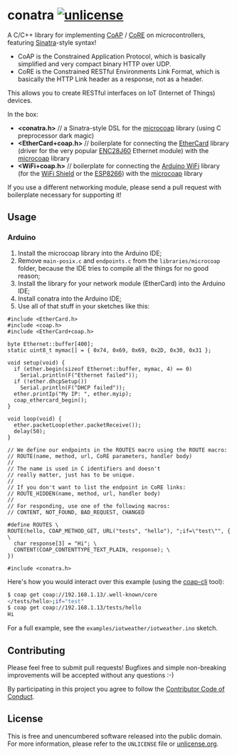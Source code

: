 # conatra [![unlicense](https://img.shields.io/badge/un-license-green.svg?style=flat)](http://unlicense.org)

A C/C++ library for implementing [CoAP] / [CoRE] on microcontrollers, featuring [Sinatra]-style syntax!

- CoAP is the Constrained Application Protocol, which is basically simplified and very compact binary HTTP over UDP.
- CoRE is the Constrained RESTful Environments Link Format, which is basically the HTTP Link header as a response, not as a header.

This allows you to create RESTful interfaces on IoT (Internet of Things) devices.

In the box:

- **\<conatra.h>** // a Sinatra-style DSL for the [microcoap] library (using C preprocessor dark magic)
- **\<EtherCard+coap.h>** // boilerplate for connecting the [EtherCard] library (driver for the very popular [ENC28J60] Ethernet module) with the [microcoap] library
- **\<WiFi+coap.h>** // boilerplate for connecting the [Arduino WiFi] library (for the [WiFi Shield] or the [ESP8266]) with the [microcoap] library

If you use a different networking module, please send a pull request with boilerplate necessary for supporting it!

[Sinatra]: http://www.sinatrarb.com
[CoAP]: http://coap.technology
[CoRE]: https://tools.ietf.org/html/rfc6690
[microcoap]: https://github.com/1248/microcoap
[EtherCard]: https://github.com/jcw/ethercard
[ENC28J60]: http://www.ebay.com/sch/i.html?_nkw=enc28j60
[Arduino WiFi]: https://www.arduino.cc/en/Reference/WiFi
[WiFi Shield]: https://www.arduino.cc/en/Main/ArduinoWiFiShield
[ESP8266]: https://github.com/esp8266/Arduino

## Usage

### Arduino

1. Install the microcoap library into the Arduino IDE;
2. Remove `main-posix.c` and `endpoints.c` from the `libraries/microcoap` folder, because the IDE tries to compile all the things for no good reason;
3. Install the library for your network module (EtherCard) into the Arduino IDE;
4. Install conatra into the Arduino IDE;
5. Use all of that stuff in your sketches like this:

```arduino
#include <EtherCard.h>
#include <coap.h>
#include <EtherCard+coap.h>

byte Ethernet::buffer[400];
static uint8_t mymac[] = { 0x74, 0x69, 0x69, 0x2D, 0x30, 0x31 };

void setup(void) {
  if (ether.begin(sizeof Ethernet::buffer, mymac, 4) == 0)
    Serial.println(F("Ethernet failed"));
  if (!ether.dhcpSetup())
    Serial.println(F("DHCP failed"));
  ether.printIp("My IP: ", ether.myip);
  coap_ethercard_begin();
}

void loop(void) {
  ether.packetLoop(ether.packetReceive());
  delay(50);
}

// We define our endpoints in the ROUTES macro using the ROUTE macro:
// ROUTE(name, method, url, CoRE parameters, handler body)
//
// The name is used in C identifiers and doesn't
// really matter, just has to be unique.
//
// If you don't want to list the endpoint in CoRE links:
// ROUTE_HIDDEN(name, method, url, handler body)
//
// For responding, use one of the following macros:
// CONTENT, NOT_FOUND, BAD_REQUEST, CHANGED

#define ROUTES \
ROUTE(hello, COAP_METHOD_GET, URL("tests", "hello"), ";if=\"test\"", { \
  char response[3] = "Hi"; \
  CONTENT(COAP_CONTENTTYPE_TEXT_PLAIN, response); \
})

#include <conatra.h>
```

Here's how you would interact over this example (using the [coap-cli] tool):

```bash
$ coap get coap://192.168.1.13/.well-known/core
</tests/hello>;if="test"
$ coap get coap://192.168.1.13/tests/hello
Hi
```

For a full example, see the `examples/iotweather/iotweather.ino` sketch.

[coap-cli]: https://github.com/mcollina/coap-cli

## Contributing

Please feel free to submit pull requests!
Bugfixes and simple non-breaking improvements will be accepted without any questions :-)

By participating in this project you agree to follow the [Contributor Code of Conduct](http://contributor-covenant.org/version/1/1/0/).

## License

This is free and unencumbered software released into the public domain.  
For more information, please refer to the `UNLICENSE` file or [unlicense.org](http://unlicense.org).
